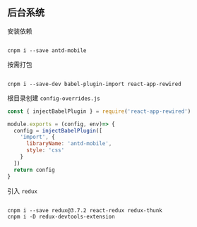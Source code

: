 ## 后台系统

安装依赖

```console

cnpm i --save antd-mobile

```

按需打包

```console

cnpm i --save-dev babel-plugin-import react-app-rewired

```

根目录创建 `config-overrides.js`

```js
const { injectBabelPlugin } = require('react-app-rewired')

module.exports = (config, env)=> {
  config = injectBabelPlugin([
    'import', {
      libraryName: 'antd-mobile',
      style: 'css'
    }
  ])
  return config
}

```

引入 `redux`

```console

cnpm i --save redux@3.7.2 react-redux redux-thunk
cnpm i -D redux-devtools-extension

```